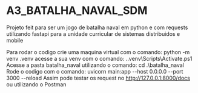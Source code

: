 # A3_BATALHA_NAVAL_SDM

Projeto feit para ser um jogo de batalha naval em python e com requests utilizando fastapi para a unidade curricular de sistemas distribuidos e mobile

Para rodar o codigo crie uma maquina virtual com o comando: python -m venv .venv
acesse a sua venv com o comando: .\.venv\Scripts\Activate.ps1 
Acesse a pasta batalha_naval utilizando o comando: cd .\batalha_naval\
Rode o codigo com o comando: uvicorn main:app --host 0.0.0.0 --port 3000 --reload
Assim pode testar os request no http://127.0.0.1:8000/docs ou utilizando o Postman
